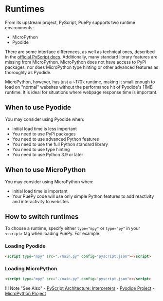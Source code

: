 # Runtimes

From its upstream project, PyScript, PuePy supports two runtime environments:

- MicroPython
- Pyodide

There are some interface differences, as well as technical ones, described in the [official PyScript docs](https://docs.pyscript.net/2025.2.2/user-guide/architecture/#interpreters). Additionally, many standard library features are missing from MicroPython. MicroPython does not have access to PyPi packages, nor does MicroPython type hinting or other advanced features as thoroughly as Pyodide.

MicroPython, however, has just a ~170k runtime, making it small enough to load on "normal" websites without the performance hit of Pyodide's 11MB runtime. It is ideal for situations where webpage response time is important.

## When to use Pyodide

You may consider using Pyodide when:

- Initial load time is less important
- You need to use PyPi packages
- You need to use advanced Python features
- You need to use the full Python standard library
- You need to use type hinting
- You need to use Python 3.9 or later

## When to use MicroPython

You may consider using MicroPython when:

- Initial load time is important
- Your PuePy code will use only simple Python features to add reactivity and interactivity to websites

## How to switch runtimes

To choose a runtime, specify either `type="mpy"` or `type="py"` in your `<script>` tag when loading PuePy. For example:

### Loading Pyodide

```html
<script type="mpy" src="./main.py" config="pyscript.json"></script>
```

### Loading MicroPython

```html
<script type="mpy" src="./main.py" config="pyscript.json"></script>
```

!!! Note "See Also"
    - [PyScript Architecture: Interpreters](https://docs.pyscript.net/2024.7.1/user-guide/architecture/#interpreters)
    - [Pyodide Project](https://pyodide.org)
    - [MicroPython Project](https://micropython.org)